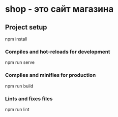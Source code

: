 # shop - это сайт магазина
## Project setup
npm install
### Compiles and hot-reloads for development
npm run serve
### Compiles and minifies for production
npm run build
### Lints and fixes files
npm run lint

